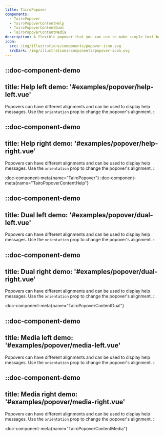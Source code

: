 ```yaml
---
title: TairoPopover
components:
  - TairoPopover
  - TairoPopoverContentHelp
  - TairoPopoverContentDual
  - TairoPopoverContentMedia
description: A flexible popover that you can use to make simple text based popovers or more complex UI interactions.
icon:
  src: /img/illustrations/components/popover-icon.svg
  srcDark: /img/illustrations/components/popover-icon.svg
---
```


::doc-component-demo
---
title: Help left
demo: '#examples/popover/help-left.vue'
---
Popovers can have different alignments and can be used to display help messages. Use the `orientation` prop to change the popover's alignment.
::

::doc-component-demo
---
title: Help right
demo: '#examples/popover/help-right.vue'
---
Popovers can have different alignments and can be used to display help messages. Use the `orientation` prop to change the popover's alignment.
::

:doc-component-meta{name="TairoPopover"}
:doc-component-meta{name="TairoPopoverContentHelp"}

::doc-component-demo
---
title: Dual left
demo: '#examples/popover/dual-left.vue'
---
Popovers can have different alignments and can be used to display help messages. Use the `orientation` prop to change the popover's alignment.
::

::doc-component-demo
---
title: Dual right
demo: '#examples/popover/dual-right.vue'
---
Popovers can have different alignments and can be used to display help messages. Use the `orientation` prop to change the popover's alignment.
::


:doc-component-meta{name="TairoPopoverContentDual"}

::doc-component-demo
---
title: Media left
demo: '#examples/popover/media-left.vue'
---
Popovers can have different alignments and can be used to display help messages. Use the `orientation` prop to change the popover's alignment.
::

::doc-component-demo
---
title: Media right
demo: '#examples/popover/media-right.vue'
---
Popovers can have different alignments and can be used to display help messages. Use the `orientation` prop to change the popover's alignment.
::




:doc-component-meta{name="TairoPopoverContentMedia"}